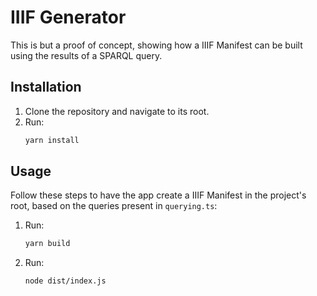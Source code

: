 # IIIF Generator
This is but a proof of concept, showing how a IIIF Manifest can be built using the results of a SPARQL query.

## Installation
1. Clone the repository and navigate to its root.
2. Run:
   ```bash
   yarn install
   ```

## Usage
Follow these steps to have the app create a IIIF Manifest in the project's root, based on the queries present in `querying.ts`:
1. Run:
   ```bash
   yarn build
   ```
2. Run:
   ```bash
   node dist/index.js
   ```
